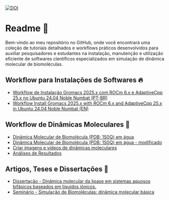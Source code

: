 [![DOI](https://zenodo.org/badge/966397174.svg)](https://doi.org/10.5281/zenodo.16062640)

# Readme 📜

Bem-vindo ao meu repositório no GitHub, onde você encontrará uma coleção de tutoriais detalhados e workflows práticos desenvolvidos para auxiliar pesquisadores e estudantes na instalação, manutenção e utilização eficiente de softwares científicos especializados em simulação de dinâmica molecular de biomoléculas.

## Workflow para Instalações de Softwares 🔥

- [Workflow de Instalação Gromacs 2025.x com ROCm 6.x e AdaptiveCpp 25.x no Ubuntu 24.04 Noble Numbat (PT-BR)](https://github.com/patrickallanfaustino/tutorials-workstation/blob/main/rocm-acpp-gromacs-ptbr.md)
- [Workflow Install Gromacs 2025.x with ROCm 6.x and AdaptiveCpp 25.x in Ubuntu 24.04 Noble Numbat (EN)](https://github.com/patrickallanfaustino/tutorials-workstation/blob/main/rocm-acpp-gromacs-en.md)

## Workflow de Dinâmicas Moleculares 🧬

- [Dinâmica Molecular de Biomolécula (PDB: 1S0Q) em água](https://github.com/patrickallanfaustino/tutorials-md/blob/main/md-easy.md)
- [Dinâmica Molecular de Biomolécula (PDB: 1S0Q) em água - modificado](https://github.com/patrickallanfaustino/tutorials-md/blob/main/md-hard.md)
- [Criar imagens e videos de dinâmicas moleculares](https://github.com/patrickallanfaustino/tutorials-md/blob/main/md-visual.md)
- [Análises de Resultados](https://github.com/patrickallanfaustino/tutorials-md/blob/main/md-analysis.md)

## Artigos, Teses e Dissertações 📖

- [Dissertação - Dinâmica molecular da lipase em sistemas aquosos bifásicos baseados em líquidos iônicos.](https://hdl.handle.net/11449/314012)
- [Seminário - Simulação de Biomoléculas: dinâmica molecular básica](seminario_dm.pdf)
